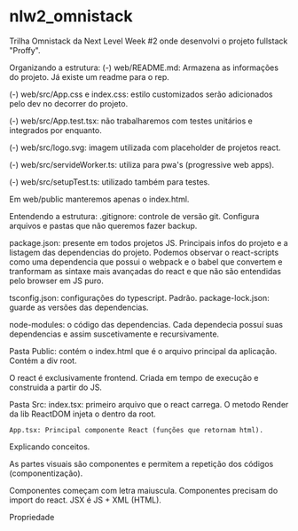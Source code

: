 # nlw2_omnistack
Trilha Omnistack da Next Level Week #2 onde desenvolvi o projeto fullstack "Proffy".

Organizando a estrutura:
(-) web/README.md: Armazena as informações do projeto. Já existe um readme para o rep.

(-) web/src/App.css e index.css: estilo customizados serão adicionados pelo dev no decorrer do projeto.

(-) web/src/App.test.tsx: não trabalharemos com testes unitários e integrados por enquanto.

(-) web/src/logo.svg: imagem utilizada com placeholder de projetos react.

(-) web/src/servideWorker.ts: utiliza para pwa's (progressive web apps).

(-) web/src/setupTest.ts: utilizado também para testes.

Em web/public manteremos apenas o index.html.

Entendendo a estrutura:
.gitignore: controle de versão git. Configura arquivos e pastas que não queremos fazer backup.

package.json: presente em todos projetos JS. Principais infos do projeto e a listagem das dependencias do projeto. Podemos observar o react-scripts como uma dependencia que possui o webpack e o babel que convertem e tranformam as sintaxe mais avançadas do react e que não são entendidas pelo browser em JS puro.

tsconfig.json: configurações do typescript. Padrão.
package-lock.json: guarde as versões das dependencias.

node-modules: o código das dependencias. Cada dependecia possuí suas dependencias e assim suscetivamente e recursivamente.

Pasta Public: contém o index.html que é o arquivo principal da aplicação. Contém a div root. 

O react é exclusivamente frontend. Criada em tempo de execução e construida a partir do JS.

Pasta Src:
    index.tsx: primeiro arquivo que o react carrega. O metodo Render da lib ReactDOM injeta o </App> dentro da root.

    App.tsx: Principal componente React (funções que retornam html).

Explicando conceitos.

As partes visuais são componentes e permitem a repetição dos códigos (componentização).

Componentes começam com letra maiuscula.
Componentes precisam do import do react.
JSX é JS + XML (HTML).

Propriedade